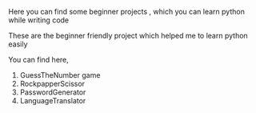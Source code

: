 Here you can find some beginner projects , which you can learn python while writing code

These are the beginner friendly project which helped me to learn python easily

You can find here, 

1) GuessTheNumber game
2) RockpapperScissor
3) PasswordGenerator
4) LanguageTranslator
